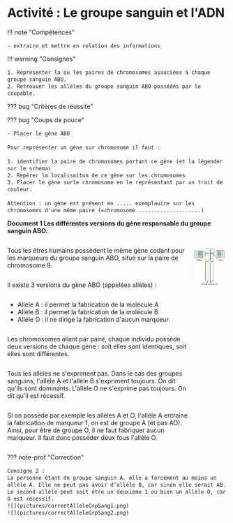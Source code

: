 # Activité : Le groupe sanguin et l'ADN

!!! note "Compétences"

    - extraire et mettre en relation des informations  

!!! warning "Consignes"

    1. Représenter la ou les paires de chromosomes associées à chaque groupe sanguin ABO.
    2. Retrouver les allèles du groupe sanguin ABO possédés par le coupable.



    
??? bug "Critères de réussite"

??? bug "Coups de pouce"    

    - Placer le gène ABO
  
    Pour représenter un gène sur chromosome il faut :

    1. identifier la paire de chromosomes portant ce gène (et la légender sur le schéma)
    2. Repérer la localisaiton de ce gène sur les chromosomes
    3. Placer le gène surle chromosome en le représentant par un trait de couleur.

    Attention : un gène est présent en ..... exemplauire sur les chromosomes d'une même paire (=chromosome ....................)


**Document 1 Les différentes versions du gène responsable du groupe sanguin ABO.**

<div markdown style="display:flex; flex-direction:row;">
<div markdown style="display:flex; flex-direction:column;">



Tous les êtres humains possèdent le même gène codant pour les marqueurs du groupe sanguin ABO, situé sur la paire de chromosome 9.


Il existe 3 versions du gène ABO (appelées allèles) :

- Allèle A : il permet la fabrication de la molécule A 
- Allèle B : il permet la fabrication de la molécule B 
- Allèle O : il ne dirige la fabrication d'aucun marqueur.

Les chromosomes allant par paire, chaque individu possède deux versions de chaque gène : soit elles sont identiques, soit elles sont différentes.

Tous les allèles ne s'expriment pas. Dans le cas des groupes sanguins, l'allèle A et l'allèle B s'expriment toujours. On dit qu'ils sont dominants. L'allèle O ne s'exprime pas toujours. On dit qu'il est récessif.

Si on possède par exemple les allèles A et O, l'allèle A entraine la fabrication de marqueur 1, on est de groupe A (et pas AO). Ainsi, pour être de groupe O, il ne faut fabriquer aucun marqueur. Il faut donc posséder deux fous l'allèle O.


</div>
<div markdown style="display:flex; flex-direction:column;">

![](pictures/allelesABO.png)


</div>

</div>








??? note-prof "Correction"



    Consigne 2 :
    La personne étant de groupe sanguin A, elle a forcément au moins un allèle A. Elle ne peut pas avoir d’allèle B, car sinon elle serait AB. Le second allèle peut soit être un deuxième 1 ou bien un allèle O, car O est récessif.
    ![](pictures/correctAlleleGrpSang1.png)
    ![](pictures/correctAlleleGrpSang2.png)




